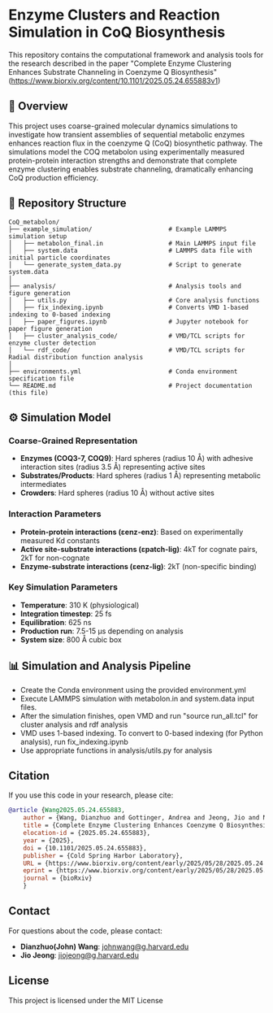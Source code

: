 # Enzyme Clusters and Reaction Simulation in CoQ Biosynthesis

This repository contains the computational framework and analysis tools for the research described in the paper "Complete Enzyme Clustering Enhances Substrate Channeling in Coenzyme Q Biosynthesis" (https://www.biorxiv.org/content/10.1101/2025.05.24.655883v1) 

## 📖 Overview

This project uses coarse-grained molecular dynamics simulations to investigate how transient assemblies of sequential metabolic enzymes enhances reaction flux in the coenzyme Q (CoQ) biosynthetic pathway. The simulations model the COQ metabolon using experimentally measured protein-protein interaction strengths and demonstrate that complete enzyme clustering enables substrate channeling, dramatically enhancing CoQ production efficiency.

## 📁 Repository Structure
```
CoQ_metabolon/
├── example_simulation/                     # Example LAMMPS simulation setup
│   ├── metabolon_final.in                  # Main LAMMPS input file
│   ├── system.data                         # LAMMPS data file with initial particle coordinates
│   └── generate_system_data.py             # Script to generate system.data
│
├── analysis/                               # Analysis tools and figure generation
│   ├── utils.py                            # Core analysis functions
│   ├── fix_indexing.ipynb                  # Converts VMD 1-based indexing to 0-based indexing
│   ├── paper_figures.ipynb                 # Jupyter notebook for paper figure generation
│   ├── cluster_analysis_code/              # VMD/TCL scripts for enzyme cluster detection
│   └── rdf_code/                           # VMD/TCL scripts for Radial distribution function analysis
│
├── environments.yml                        # Conda environment specification file
└── README.md                               # Project documentation (this file)

```

## ⚙️ Simulation Model

### Coarse-Grained Representation
- **Enzymes (COQ3-7, COQ9)**: Hard spheres (radius 10 Å) with adhesive interaction sites (radius 3.5 Å) representing active sites
- **Substrates/Products**: Hard spheres (radius 1 Å) representing metabolic intermediates
- **Crowders**: Hard spheres (radius 10 Å) without active sites

### Interaction Parameters
- **Protein-protein interactions (εenz-enz)**: Based on experimentally measured Kd constants
- **Active site-substrate interactions (εpatch-lig)**: 4kT for cognate pairs, 2kT for non-cognate
- **Enzyme-substrate interactions (εenz-lig)**: 2kT (non-specific binding)

### Key Simulation Parameters
- **Temperature**: 310 K (physiological)
- **Integration timestep**: 25 fs
- **Equilibration**: 625 ns
- **Production run**: 7.5-15 μs depending on analysis
- **System size**: 800 Å cubic box

## 📊 Simulation and Analysis Pipeline

- Create the Conda environment using the provided environment.yml
- Execute LAMMPS simulation with metabolon.in and system.data input files. 
- After the simulation finishes, open VMD and run "source run_all.tcl" for cluster analysis and rdf analysis
- VMD uses 1-based indexing. To convert to 0-based indexing (for Python analysis), run fix_indexing.ipynb
- Use appropriate functions in analysis/utils.py for analysis

## Citation

If you use this code in your research, please cite:
```bibtex
@article {Wang2025.05.24.655883,
	author = {Wang, Dianzhuo and Gottinger, Andrea and Jeong, Jio and Nicoll, Callum R. and Liu, Junlang and Kadav, Tereza and Cecchini, Domiziana and Malatesta, Marco and Heck, Albert J.R. and Mattevi, Andrea and Shakhnovich, Eugene},
	title = {Complete Enzyme Clustering Enhances Coenzyme Q Biosynthesis via Substrate Channeling},
	elocation-id = {2025.05.24.655883},
	year = {2025},
	doi = {10.1101/2025.05.24.655883},
	publisher = {Cold Spring Harbor Laboratory},
	URL = {https://www.biorxiv.org/content/early/2025/05/28/2025.05.24.655883},
	eprint = {https://www.biorxiv.org/content/early/2025/05/28/2025.05.24.655883.full.pdf},
	journal = {bioRxiv}
    }
```
## Contact

For questions about the code, please contact:
- **Dianzhuo(John) Wang**: johnwang@g.harvard.edu
- **Jio Jeong**: jiojeong@g.harvard.edu 

## License

This project is licensed under the MIT License 